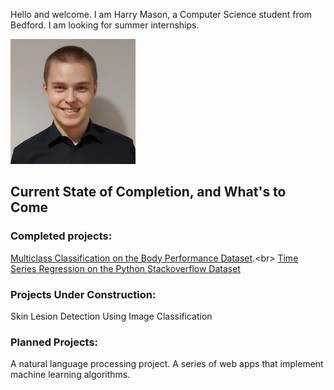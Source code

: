 Hello and welcome. I am Harry Mason, a Computer Science student from Bedford. I am looking for summer internships.

<img src="images/profilePhoto.jpeg" width="200" height="200" />

## Current State of Completion, and What's to Come

### Completed projects:
[Multiclass Classification on the Body Performance Dataset]([https://www.fast.ai](https://themasonator.github.io/2022/01/14/Body_Performance.html)).<br>
[Time Series Regression on the Python Stackoverflow Dataset](https://themasonator.github.io/2022/10/17/Time-Series_Multiregression_Using_High_Dimensionality_data.html)

### Projects Under Construction:

Skin Lesion Detection Using Image Classification

### Planned Projects:

A natural language processing project.
A series of web apps that implement machine learning algorithms.
